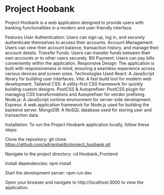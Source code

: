 # Project Hoobank
Project Hoobank is a web application designed to provide users with banking functionalities in a modern and user-friendly interface.

Features
User Authentication: Users can sign up, log in, and securely authenticate themselves to access their accounts.
Account Management: Users can view their account balance, transaction history, and manage their account details.
Transfer Funds: Users can transfer funds between their own accounts or to other users securely.
Bill Payment: Users can pay bills conveniently within the application.
Responsive Design: The application is built with responsiveness in mind, ensuring a seamless experience across various devices and screen sizes.
Technologies Used
React: A JavaScript library for building user interfaces.
Vite: A fast build tool for modern web development.
Tailwind CSS: A utility-first CSS framework for quickly building custom designs.
PostCSS & Autoprefixer: PostCSS plugin for managing CSS transformations and Autoprefixer for vendor prefixing.
Node.js: A JavaScript runtime environment for server-side development.
Express: A web application framework for Node.js used for building the backend server.
MongoDB: A NoSQL database used for storing user and transaction data.



Installation:
To run the Project Hoobank application locally, follow these steps:

Clone the repository:
git clone https://github.com/adrianhajdin/project_hoobank.git


Navigate to the project directory:
cd Hoobank_Frontend


Install dependencies:
npm install



Start the development server:
npm run dev


Open your browser and navigate to http://localhost:3000 to view the application.
